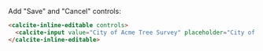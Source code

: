 Add "Save" and "Cancel" controls:

```html
<calcite-inline-editable controls>
  <calcite-input value="City of Acme Tree Survey" placeholder="City of Acme Tree Survey"></calcite-input>
</calcite-inline-editable>
```
